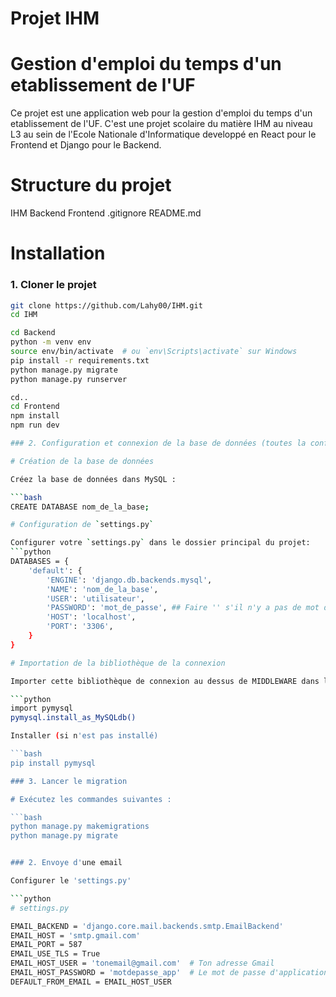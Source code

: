 # Projet IHM
# Gestion d'emploi du temps d'un etablissement de l'UF

Ce projet est une application web pour la gestion d'emploi du temps d'un etablissement de l'UF.
C'est une projet scolaire du matière IHM au niveau L3 au sein de l'Ecole Nationale d'Informatique
developpé en React pour le Frontend et Django pour le Backend.


# Structure du projet
IHM
    Backend
    Frontend
    .gitignore
    README.md


# Installation

### 1. Cloner le projet
```bash
git clone https://github.com/Lahy00/IHM.git
cd IHM

cd Backend
python -m venv env
source env/bin/activate  # ou `env\Scripts\activate` sur Windows
pip install -r requirements.txt
python manage.py migrate
python manage.py runserver

cd..
cd Frontend
npm install
npm run dev

### 2. Configuration et connexion de la base de données (toutes la configuration de la base est dans le dossier Backend)

# Création de la base de données

Créez la base de données dans MySQL :

```bash
CREATE DATABASE nom_de_la_base;

# Configuration de `settings.py`

Configurer votre `settings.py` dans le dossier principal du projet:
```python
DATABASES = {
    'default': {
        'ENGINE': 'django.db.backends.mysql',
        'NAME': 'nom_de_la_base',
        'USER': 'utilisateur',
        'PASSWORD': 'mot_de_passe', ## Faire '' s'il n'y a pas de mot de passe
        'HOST': 'localhost',
        'PORT': '3306',
    }
}

# Importation de la bibliothèque de la connexion

Importer cette bibliothèque de connexion au dessus de MIDDLEWARE dans le `settings.py`

```python
import pymysql
pymysql.install_as_MySQLdb()

Installer (si n'est pas installé)

```bash
pip install pymysql

### 3. Lancer le migration

# Exécutez les commandes suivantes :

```bash
python manage.py makemigrations
python manage.py migrate


### 2. Envoye d'une email

Configurer le 'settings.py'

```python
# settings.py

EMAIL_BACKEND = 'django.core.mail.backends.smtp.EmailBackend'
EMAIL_HOST = 'smtp.gmail.com'
EMAIL_PORT = 587
EMAIL_USE_TLS = True
EMAIL_HOST_USER = 'tonemail@gmail.com'  # Ton adresse Gmail
EMAIL_HOST_PASSWORD = 'motdepasse_app'  # Le mot de passe d'application 
DEFAULT_FROM_EMAIL = EMAIL_HOST_USER
